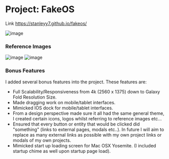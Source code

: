 # Project: FakeOS

Link https://stanleyy7.github.io/fakeos/



![image](https://user-images.githubusercontent.com/119549394/210021374-98510733-7967-422d-a443-562cac48ed22.png)


### Reference Images

![image](https://user-images.githubusercontent.com/119549394/208292679-d47792d7-f9d4-4527-88f7-d4ebd0c09e03.png)
![image](https://user-images.githubusercontent.com/119549394/208294238-2bf08c84-432c-4038-98af-977629c521f4.png)



### Bonus Features

I added several bonus features into the project. These features are:

- Full Scalability/Responsiveness from 4k (2560 x 1375) down to Galaxy Fold Resolution Size.
- Made dragging work on mobile/tablet interfaces.
- Mimicked IOS dock for mobile/tablet interfaces.
- From a design perspective made sure it all had the same general theme, I created certain icons, logos whilst referring to reference images etc...
- Ensured that every button or entity that would be clicked did "something" (links to external pages, modals etc..). In future I will aim to replace as many external links as possible with my own project links or modals of my own projects.
- Mimicked start up loading screen for Mac OSX Yosemite. (I included startup chime as well upon startup page load).

